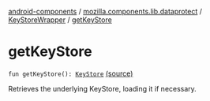 [android-components](../../index.md) / [mozilla.components.lib.dataprotect](../index.md) / [KeyStoreWrapper](index.md) / [getKeyStore](./get-key-store.md)

# getKeyStore

`fun getKeyStore(): `[`KeyStore`](https://developer.android.com/reference/java/security/KeyStore.html) [(source)](https://github.com/mozilla-mobile/android-components/blob/master/components/lib/dataprotect/src/main/java/mozilla/components/lib/dataprotect/Keystore.kt#L47)

Retrieves the underlying KeyStore, loading it if necessary.

